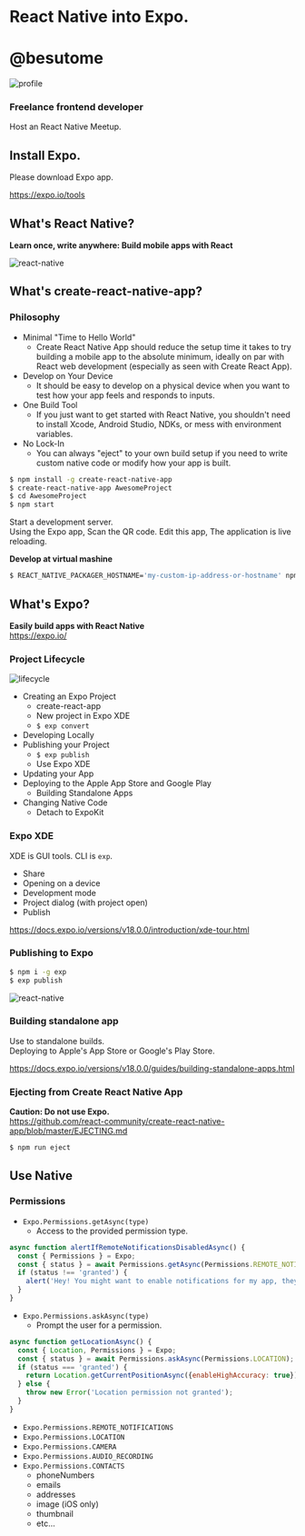 # React Native into Expo.

# @besutome
![profile](./profile.png)

### Freelance frontend developer

Host an React Native Meetup.

## Install Expo.

Please download Expo app.

https://expo.io/tools

## What's React Native?

**Learn once, write anywhere: Build mobile apps with React**

![react-native](./getting-started.png)

## What's create-react-native-app?
### Philosophy

+ Minimal "Time to Hello World"
    + Create React Native App should reduce the setup time it takes to try building a mobile app to the absolute minimum, ideally on par with React web development (especially as seen with Create React App).
+ Develop on Your Device
  + It should be easy to develop on a physical device when you want to test how your app feels and responds to inputs.
+ One Build Tool
  + If you just want to get started with React Native, you shouldn't need to install Xcode, Android Studio, NDKs, or mess with environment variables.
+ No Lock-In
  + You can always "eject" to your own build setup if you need to write custom native code or modify how your app is built.

```sh
$ npm install -g create-react-native-app
$ create-react-native-app AwesomeProject
$ cd AwesomeProject
$ npm start
```

Start a development server.  
Using the Expo app, Scan the QR code.
Edit this app, The application is live reloading.

**Develop at virtual mashine**
```sh
$ REACT_NATIVE_PACKAGER_HOSTNAME='my-custom-ip-address-or-hostname' npm start
```

## What's Expo?
**Easily build apps with React Native**  
https://expo.io/

### Project Lifecycle

![lifecycle](lifecycle.png)

+ Creating an Expo Project
  + create-react-app
  + New project in Expo XDE
  + `$ exp convert`
+ Developing Locally
+ Publishing your Project
  + `$ exp publish`
  + Use Expo XDE
+ Updating your App
+ Deploying to the Apple App Store and Google Play
  + Building Standalone Apps
+ Changing Native Code
  + Detach to ExpoKit

### Expo XDE

XDE is GUI tools.
CLI is `exp`.

+ Share
+ Opening on a device
+ Development mode
+ Project dialog (with project open)
+ Publish

https://docs.expo.io/versions/v18.0.0/introduction/xde-tour.html

### Publishing to Expo
```sh
$ npm i -g exp
$ exp publish
```

![react-native](./publish.png)

### Building standalone app

Use to standalone builds.  
Deploying to Apple's App Store or Google's Play Store.

https://docs.expo.io/versions/v18.0.0/guides/building-standalone-apps.html

### Ejecting from Create React Native App

**Caution: Do not use Expo.**  
https://github.com/react-community/create-react-native-app/blob/master/EJECTING.md

`$ npm run eject`

## Use Native

### Permissions
+ `Expo.Permissions.getAsync(type)`
  + Access to the provided permission type.

```js
async function alertIfRemoteNotificationsDisabledAsync() {
  const { Permissions } = Expo;
  const { status } = await Permissions.getAsync(Permissions.REMOTE_NOTIFICATIONS);
  if (status !== 'granted') {
    alert('Hey! You might want to enable notifications for my app, they are good.');
  }
}
```

+ `Expo.Permissions.askAsync(type)`
  + Prompt the user for a permission.
```js
async function getLocationAsync() {
  const { Location, Permissions } = Expo;
  const { status } = await Permissions.askAsync(Permissions.LOCATION);
  if (status === 'granted') {
    return Location.getCurrentPositionAsync({enableHighAccuracy: true});
  } else {
    throw new Error('Location permission not granted');
  }
}
```

+ `Expo.Permissions.REMOTE_NOTIFICATIONS`
+ `Expo.Permissions.LOCATION`
+ `Expo.Permissions.CAMERA`
+ `Expo.Permissions.AUDIO_RECORDING`
+ `Expo.Permissions.CONTACTS`
  + phoneNumbers
  + emails
  + addresses
  + image (iOS only)
  + thumbnail
  + etc...
